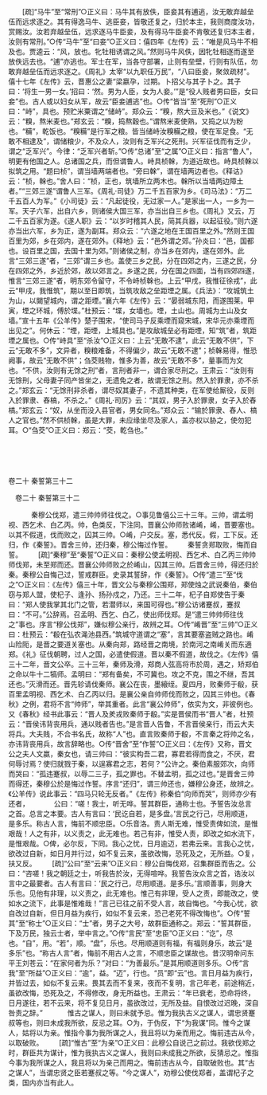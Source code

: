 <!-- { "loadSidebar": true } -->
　　[疏]“马牛”至“常刑”○正义曰：马牛其有放佚，臣妾其有逋逃，汝无敢弃越垒伍而远求逐之。其有得逸马牛、逃臣妾，皆敬还复之，归於本主，我则商度汝功，赏赐汝。汝若弃越垒伍，远求逐马牛臣妾，及有得马牛臣妾不肯敬还复归本主者，汝则有常刑。”○传“马牛”至“曰妾”○正义曰：僖四年《左传》云：“唯是风马牛不相及也。贾逵云：“风，放也。牝牡相诱谓之风。”然则马牛风佚，因牝牡相逐而遂至放佚远去也。“逋”亦逃也。军士在军，当各守部署，止则有垒壁，行则有队伍，勿敢弃越垒伍而远求逐之。《周礼》太宰“以九职任万民”，“八曰臣妾，聚敛疏材”。僖十七年《左传》云，晋惠公之妻“梁嬴孕，过期。卜招父与其子卜之。其子曰：‘将生一男一女。’招曰：‘然。男为人臣，女为人妾。’”是“役人贱者男曰臣，女曰妾”也。古人或以妇女从军，故云“臣妾逋逃”也。○传“皆当”至“死刑”○正义曰：“峙”，具也。预贮米粟谓之“储峙”。郑众云：“糗，熬大豆及米也。”《说文》云：“糗，熬米麦也。”郑玄云：“糗，捣熬穀也。”谓熬米麦使熟，又捣之以为粉也。“糒”，乾饭也。“糗糒”是行军之粮。皆当储峙汝糗糒之粮，使在军足食。“无敢不相逮及”，谓储粮少，不及众人，汝则有乏军兴之死刑。兴军征伐而有乏少，谓之“乏军兴”。今律：“乏军兴者斩。”○传“总诸”至“之属”○正义曰：指言“鲁人”，明更有他国之人。总诸国之兵，而但谓鲁人。峙具桢榦，为道近故也。峙具桢榦以拟筑之用。“题曰桢”，谓当墙两端者也。“旁曰榦”，谓在墙两边者也。《释诂》云：“桢，榦也。”舍人曰：“桢，正也，筑墙所立两木也。榦所以当墙两边障土者。”“三郊三遂”谓鲁人三军。《周礼·司徒》万二千五百家为乡。《司马法》：“万二千五百人为军。”《小司徒》云：“凡起徒役，无过家一人。”是家出一人，一乡为一军。天子六军，出自六乡，则诸侯大国三军，亦当出自三乡也。《周礼》又云，万二千五百家为遂。《遂人职》云：“以岁时稽其人民，简其兵器，以起征役。”则六遂亦当出六军，乡为正，遂为副耳。郑众云：“六遂之地在王国百里之外。”然则王国百里为郊，乡在郊内，遂在郊外。《释地》云：“邑外谓之郊。”孙炎曰：“邑，国都也。设百里之国，去国十里为郊。”则诸侯之制，亦当乡在郊内，遂在郊外。此言“三郊三遂”者，“三郊”谓三乡也。盖使三乡之民，分在四郊之内，三遂之民，分在四郊之外，乡近於郊，故以郊言之。乡遂之民，分在国之四面，当有四郊四遂，惟言“三郊三遂”者，明东郊令留守，不令峙桢榦也。上云“甲戌，我惟征徐戎”，此云“甲戌，我惟筑”，期以至日即筑，当筑攻敌之垒距堙之属。《兵法》：“攻城筑土为山，以闚望城内，谓之距堙。”襄六年《左传》云：“晏弱城东阳，而遂围莱。甲寅，堙之环城，傅於堞。”杜预云：“堞，女墙也。堙，土山也。周城为土山及女墙。”宣十五年《公羊传》楚子围宋，“使司马子反乘堙而窥宋城，宋华元亦乘堙而出见之”。何休云：“堙，距堙，上城具也。”是攻敌城垒必有距堙，知“筑”者，筑距堙之属也。○传“峙具”至“杀汝”○正义曰：上云“无敢不逮”，此云“无敢不供”，下云“无敢不多”，文异者，糗粮难备，不得偏少，故云“无敢不逮”；桢榦易得，惟恐阙事，故云“无敢不供”；刍茭贱物，惟多为善，故云“无敢不多”，量事而为文也。“不供，汝则有无馀之刑”者，言刑者非一，谓合家尽刑之。王肃云：“汝则有无馀刑，父母妻子同产皆坐之，无遗免之者，故谓无馀之刑。然入於罪隶，亦不杀之。”郑玄云：“无馀刑非杀者，谓尽奴其妻子，不遗其种类，在军使给厮役，反则入於罪隶、舂槁，不杀之。”《周礼·司厉》云：“其奴，男子入於罪隶，女子入於舂槁。”郑玄云：“奴，从坐而没入县官者，男女同名。”郑众云：“输於罪隶、舂人、槁人之官也。”然不供桢榦，虽是大罪，未应缘坐尽及家人，盖亦权以胁之，使勿犯耳。○“刍茭”○正义曰：郑云：“茭，乾刍也。” 

　
  



 
　 




卷二十 秦誓第三十二 

　卷二十 秦誓第三十二 　 


　
　　秦穆公伐郑，遣三帅帅师往伐之。○事见鲁僖公三十三年。三帅，谓孟明视、西乞术、白乙丙。帅，色类反，下注同。晋襄公帅师败诸崤，崤，晋要塞也。以其不假道，伐而败之，囚其三帅。○崤，户交反。塞，悉代反。假，工下反。还归，作《秦誓》。晋舍三帅，还归秦，穆公悔过作誓。 
　　秦誓贪郑取败，悔而自誓。 
　　[疏]“秦穆”至“秦誓”○正义曰：秦穆公使孟明视、西乞术、白乙丙三帅帅师伐郑，未至郑而还。晋襄公帅师败之於崤山，囚其三帅。后晋舍三帅，得还归於秦。秦穆公自悔己过，誓戒群臣。史录其誓辞，作《秦誓》。○传“遣三”至“伐之”○正义曰：《左传》僖三十年，晋文公与秦穆公围郑，郑使烛之武说秦伯，秦伯窃与郑人盟，使杞子、逢孙、扬孙戍之，乃还。三十二年，杞子自郑使告于秦曰：“郑人使我掌其北门之管，若潜师以，来国可得也。”穆公访诸蹇叔，蹇叔曰：“不可。”公辞焉。召孟明、西乞、白乙，使出师伐郑。是“遣三帅帅师往伐之”事也。序言“穆公伐郑”，嫌似穆公亲行，故辨之耳。○传“崤晋”至“三帅”○正义曰：杜预云：“殽在弘农渑池县西。”筑城守道谓之“塞”，言其要塞盗贼之路也。崤山险阨，是晋之要道关塞也。从秦向郑，路经晋之南境，於南河之南崤关而东適郑。《礼》征伐朝聘，过人之国，必遣使假道。晋以秦不假道，故伐之。《左传》僖三十二年，晋文公卒。三十三年，秦师及滑，郑商人弦高将市於周，遇之，矫郑伯之命以牛十二犒师。孟明曰：“郑有备矣，不可冀也。攻之不克，围之不继，吾其还也。”灭滑而还。晋先轸请伐秦师。襄公在丧，墨縗绖。夏四月，败秦师于殽，获百里孟明视、西乞术、白乙丙以归。是襄公亲自帅师伐而败之，囚其三帅也。《春秋》之例，君将不言“帅师”，举其重者。此言“襄公帅师”，依实为文，非彼例也。又《春秋》经书此事云：“晋人及羑戎败秦师于殽。”实是晋侯而书“晋人”者，杜预云：“晋侯讳背丧用兵，通以贱者告也。”是言晋人告鲁，不言晋侯亲行，而云大夫将兵。大夫贱，不合书名氏，故称“人”也。直言败秦师于殽，不言秦之将帅之名，亦讳背丧用兵，故言辞略也。○传“晋舍”至“作誓”○正义曰：《左传》又称，晋文公之夫人文嬴，秦女也，请三帅曰：“彼实构吾二君，寡君若得而食之，不厌，君何辱讨焉？使归就戮于秦，以逞寡君之志，若何？”公许之。秦伯素服郊次，向师而哭曰：“孤违蹇叔，以辱二三子，孤之罪也。不替孟明，孤之过也。”是晋舍三帅而得还，秦穆公於是悔过作誓。序言“还归”，谓三帅还也，嫌穆公身还，故辨之。《公羊传》说此事云：“四马只轮无反者。”《左传》称秦伯“向师而哭”，则师亦少有还者，
　
　　公曰：“嗟！我士，听无哗。誓其群臣，通称士也。予誓告汝总言之首。总言之本要。古人有言曰：‘民讫自若，是多盘。’言民之行己，尽用顺道，是多乐。称古人言，悔前不顺忠臣。○乐音洛。责人斯无难，惟受责俾如流，是惟艰哉！人之有非，以义责之，此无难也。若己有非，惟受人责，即改之如水流下，是惟艰哉。○俾，必尔反，下同。我心之忧，日月逾迈，若弗云来。言我心之忧，欲改过自新，如日月并行过，如不复云来，虽欲改悔，恐死及之，无所益。○复，扶又反。 
　　[疏]“公曰”至“云来”○正义曰：穆公自悔伐郑，召集群臣而告之。公曰：“咨嗟！我之朝廷之士，听我告於汝，无得喧哗。我誓告汝众言之首，诰汝以言中之最要者。古人有言曰：‘民之行己，尽用顺道。是多乐。’言顺善事，则身大乐也。见他有非理，以义责之，此无难也。惟己有非理，受人之责，即能改之，使如水之流下，此事是惟难哉！”言己已往之前不受人言，故自悔也。“今我心忧，欲自改过自新，但日月益为疾行，如似不复云来，恐己老死不得改悔也”。○传“誓其”至“称士”○正义曰：“士”者，男子之大号，故群臣通称之。郑云：“誓其群臣，下及万民，独云士者，举中言之。”○传“言民”至“忠臣”○正义曰：“讫”，尽也。“自”，用。“若”，顺。“盘”，乐也。尽用顺道则有福，有福则身乐，故云“是多乐”也。“称古人言”者，悔前不用古人之言，不顺忠臣之谋故也。昔汉明帝问东平王刘苍云：“在家何者为乐？”对曰：“为善最乐。”是其用顺道则多乐。○传“言我”至“所益”○正义曰：“逾”，益。“迈”，行也。“员”即“云”也。言日月益为疾行，并皆过去，如似不复云来。畏其去而不复来，夜而不复明，言己年老，前途稍近，虽欲改悔，恐死及之，不得修改，身无所益也。王肃云：“年已衰老，恐命将终，日月遂往，若不云来，将不复见日月，虽欲改过，无所及益。自恨改过迟晚，深自咎责之辞。”
　
　　惟古之谋人，则曰未就予忌。惟为我执古义之谋人，谓忠贤蹇叔等也，则曰未成我所欲，反忌之耳。○为，于伪反，下“为我谋”同。惟今之谋人，姑将以为亲。惟指今事为我所谋之人，我且将以为亲而用之。悔前违古从今，以取破败。 
　　[疏]“惟古”至“为亲”○正义曰：此穆公自说己之前过。我欲伐郑之时，群臣共为谋计，惟为我执古义之谋人，我则曰未成我之所欲，反猜忌之。惟指今事为我所谋之人，我且将以为亲己而用之。悔前违古从今，自取破败也。其“古之谋人”，当谓忠贤之臣若蹇叔之等。“今之谋人”，劝穆公使伐郑者，盖谓杞子之类，国内亦当有此人。
　
